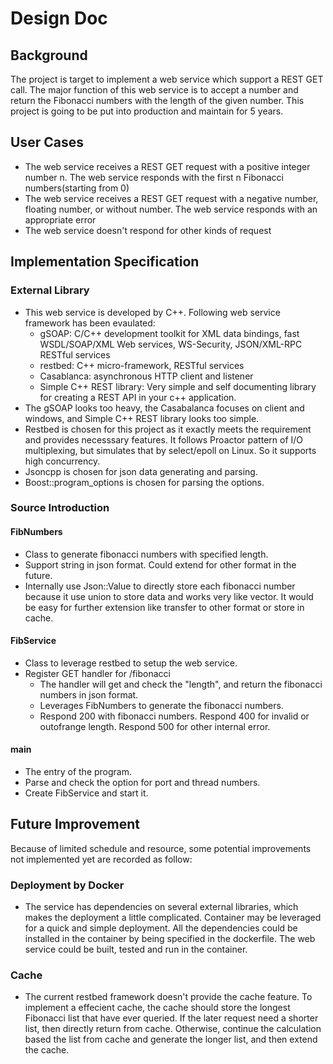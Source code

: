 # Design Doc
## Background
The project is target to implement a web service which support a REST GET call. The major function of this web service is to accept a number and return the Fibonacci numbers with the length of the given number. This project is going to be put into production and maintain for 5 years.

## User Cases
* The web service receives a REST GET request with a positive integer number n. The web service responds with the first n Fibonacci numbers(starting from 0)
* The web service receives a REST GET request with a negative number, floating number, or without number. The web service responds with an appropriate error
* The web service doesn't respond for other kinds of request

## Implementation Specification
### External Library
* This web service is developed by C++. Following web service framework has been evaulated:
  * gSOAP: C/C++ development toolkit for XML data bindings, fast WSDL/SOAP/XML Web services, WS-Security, JSON/XML-RPC RESTful services
  * restbed: C++ micro-framework, RESTful services
  * Casablanca: asynchronous HTTP client and listener
  * Simple C++ REST library: Very simple and self documenting library for creating a REST API in your c++ application.
* The gSOAP looks too heavy, the Casabalanca focuses on client and windows, and Simple C++ REST library looks too simple.
* Restbed is chosen for this project as it exactly meets the requirement and provides necesssary features. It follows Proactor pattern of I/O multiplexing, but simulates that by select/epoll on Linux. So it supports high concurrency.
* Jsoncpp is chosen for json data generating and parsing.
* Boost::program_options is chosen for parsing the options.

### Source Introduction

#### FibNumbers
* Class to generate fibonacci numbers with specified length.
* Support string in json format. Could extend for other format in the future.
* Internally use Json::Value to directly store each fibonacci number because it use union to store data and works very like vector. It would be easy for further extension like transfer to other format or store in cache.

#### FibService
* Class to leverage restbed to setup the web service.
* Register GET handler for /fibonacci
  * The handler will get and check the "length", and return the fibonacci numbers in json format.
  * Leverages FibNumbers to generate the fibonacci numbers.
  * Respond 200 with fibonacci numbers. Respond 400 for invalid or outofrange length. Respond 500 for other internal error.

#### main
* The entry of the program. 
* Parse and check the option for port and thread numbers. 
* Create FibService and start it.

## Future Improvement
Because of limited schedule and resource, some potential improvements not implemented yet are recorded as follow: 
### Deployment by Docker
* The service has dependencies on several external libraries, which makes the deployment a little complicated. Container may be leveraged for a quick and simple deployment. All the dependencies could be installed in the container by being specified in the dockerfile. The web service could be built, tested and run in the container.

### Cache
* The current restbed framework doesn't provide the cache feature. To implement a effecient cache, the cache should store the longest Fibonacci list that have ever queried. If the later request need a shorter list, then directly return from cache. Otherwise, continue the calculation based the list from cache and generate the longer list, and then extend the cache.
